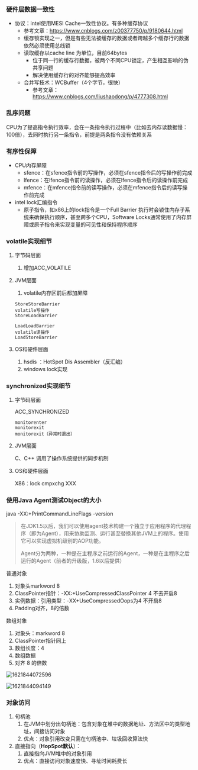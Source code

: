 ### 硬件层数据一致性

* 协议：intel使用MESI Cache一致性协议。有多种缓存协议
  * 参考文章：https://www.cnblogs.com/z00377750/p/9180644.html
  * 缓存锁实现之一，但是有些无法被缓存的数据或者跨越多个缓存行的数据依然必须使用总线锁
  * 读取缓存以cache line 为单位，目前64bytes
    * 位于同一行的缓存行数据，被两个不同CPU锁定，产生相互影响的伪共享问题
    * 解决使用缓存行的对齐能够提高效率
  * 合并写技术：WCBuffer（4个字节，很快）
    * 参考文章：https://www.cnblogs.com/liushaodong/p/4777308.html

### 乱序问题

CPU为了提高指令执行效率，会在一条指令执行过程中（比如去内存读数据慢：100倍），去同时执行另一条指令，前提是两条指令没有依赖关系

### 有序性保障

* CPU内存屏障
  * sfence：在sfence指令前的写操作，必须在sfence指令后的写操作前完成
  * lfence：在lfence指令前的读操作，必须在lfence指令后的读操作前完成
  * mfence：在mfence指令前的读写操作，必须在mfence指令后的读写操作前完成
* intel lock汇编指令
  * 原子指令，如x86上的lock指令是一个Full Barrier 执行时会锁住内存子系统来确保执行顺序，甚至跨多个CPU，Software Locks通常使用了内存屏障或原子指令来实现变量的可见性和保持程序顺序

### volatile实现细节

1. 字节码层面

   1. 增加ACC_VOLATILE

2. JVM层面

   1. volatile内存区前后都加屏障

   ~~~
   StoreStoreBarrier
   volatile写操作
   StoreLoadBarrier
    
   LoadLoadBarrier
   volatile读操作
   LoadStoreBarrier
   ~~~

3. OS和硬件层面

   1. hsdis ：HotSpot Dis Assembler（反汇编）
   2. windows lock实现

### synchronized实现细节

1. 字节码层面

   ACC_SYNCHRONIZED

   ~~~
   monitorenter
   monitorexit
   monitorexit（异常时退出）
   ~~~

2. JVM层面

   C、C++ 调用了操作系统提供的同步机制

3. OS和硬件层面

   X86：lock cmpxchg XXX

### 使用Java Agent测试Object的大小

java -XX:+PrintCommandLineFlags -version

> 在JDK1.5以后，我们可以使用agent技术构建一个独立于应用程序的代理程序（即为Agent），用来协助监测、运行甚至替换其他JVM上的程序。使用它可以实现虚拟机级别的AOP功能。 
>
> Agent分为两种，一种是在主程序之前运行的Agent，一种是在主程序之后运行的Agent（前者的升级版，1.6以后提供） 

普通对象

1. 对象头markword 8
2. ClassPointer指针：-XX:+UseCompressedClassPointer 4 不去开启8
3. 实例数据：引用类型：-XX+UseCompressedOops为4 不开启8
4. Padding对齐，8的倍数

数组对象

1. 对象头：markword 8
2. ClassPointer指针同上
3. 数组长度：4
4. 数组数据
5. 对齐 8 的倍数

![1621844072596](https://img-blog.csdnimg.cn/20210524163320653.png?x-oss-process=image/watermark,type_ZmFuZ3poZW5naGVpdGk,shadow_10,text_aHR0cHM6Ly9ibG9nLmNzZG4ubmV0L3FxXzQyODI5ODM1,size_16,color_FFFFFF,t_70#pic_center)

![1621844094149](https://img-blog.csdnimg.cn/20210524163340735.png?x-oss-process=image/watermark,type_ZmFuZ3poZW5naGVpdGk,shadow_10,text_aHR0cHM6Ly9ibG9nLmNzZG4ubmV0L3FxXzQyODI5ODM1,size_16,color_FFFFFF,t_70#pic_center)

### 对象访问

1. 句柄池
   1. 在JVM中划分出句柄池：包含对象在堆中的数据地址、方法区中的类型地址，间接访问对象
   2. 优点：对象引用改变只需在句柄池中、垃圾回收算法快
2. 直接指向（**HopSpot默认**）：
   1. 直接指向JVM堆中的对象引用
   2. 优点：直接访问对象速度快、寻址时间耗费长
